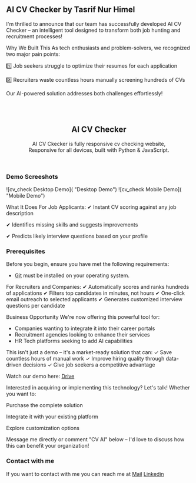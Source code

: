 ## AI CV Checker by  Tasrif Nur Himel

I'm thrilled to announce that our team has successfully developed AI CV Checker – an intelligent tool designed to transform both job hunting and recruitment processes!

Why We Built This
As tech enthusiasts and problem-solvers, we recognized two major pain points:

1️⃣ Job seekers struggle to optimize their resumes for each application

2️⃣ Recruiters waste countless hours manually screening hundreds of CVs

Our AI-powered solution addresses both challenges effortlessly!

<div align="center">

  <br />
  <br />

  <img src="" />

  <h2 align="center">AI CV Checker</h2>

  AI CV Ckecker is fully responsive cv checking website, <br />Responsive for all devices, built with Python & JavaScript.

</div>

<br />

### Demo Screeshots

![cv_check Desktop Demo]( "Desktop Demo")
![cv_check Mobile Demo]( "Mobile Demo")

What It Does
For Job Applicants:
✔ Instant CV scoring against any job description

✔ Identifies missing skills and suggests improvements

✔ Predicts likely interview questions based on your profile

### Prerequisites

Before you begin, ensure you have met the following requirements:

* [Git](https://git-scm.com/downloads "Download Git") must be installed on your operating system.

For Recruiters and Companies:
✔ Automatically scores and ranks hundreds of applications
✔ Filters top candidates in minutes, not hours
✔ One-click email outreach to selected applicants
✔ Generates customized interview questions per candidate

Business Opportunity
We're now offering this powerful tool for:
* Companies wanting to integrate it into their career portals
* Recruitment agencies looking to enhance their services
* HR Tech platforms seeking to add AI capabilities

This isn't just a demo – it's a market-ready solution that can:
✓ Save countless hours of manual work
✓ Improve hiring quality through data-driven decisions
✓ Give job seekers a competitive advantage

Watch our demo here: [Drive](https://drive.google.com/file/d/1kNqZJOCZfThBXK-FyzlNtbjpNcSACU6J/view?usp=drive_link)

Interested in acquiring or implementing this technology? Let's talk! Whether you want to:

Purchase the complete solution

Integrate it with your existing platform

Explore customization options

Message me directly or comment "CV AI" below – I'd love to discuss how this can benefit your organization!

### Contact with me

If you want to contact with me you can reach me at [Mail](himel35-1078@diu.edu.bd) [Linkedin](https://www.linkedin.com/in/tasrifnurhimel/) 
